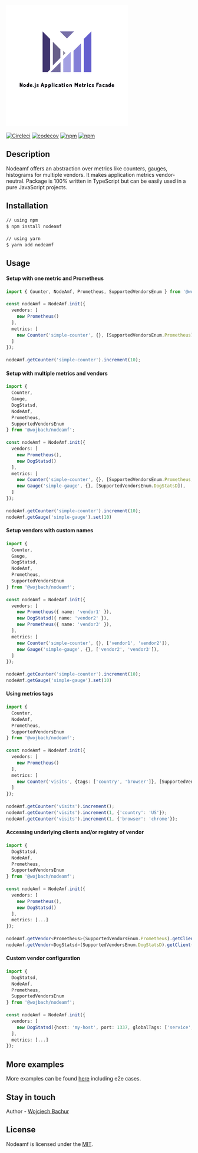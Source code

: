 ![logo](logo.png)

[![Circleci](https://img.shields.io/circleci/build/github/wojbach/nodeamf?label=ci&logo=CircleCI&style=flat)](https://app.circleci.com/pipelines/github/wojbach/nodeamf?branch=master)
[![codecov](https://codecov.io/gh/wojbach/nodeamf/branch/master/graph/badge.svg?token=RVDN6RNU90)](https://codecov.io/gh/wojbach/nodeamf)
[![npm](https://img.shields.io/npm/v/@wojbach/nodeamf)](https://www.npmjs.com/package/@wojbach/nodeamf)
[![npm](https://img.shields.io/npm/dm/@wojbach/nodeamf?label=npm%20downloads)](https://www.npmjs.com/package/@wojbach/nodeamf)

## Description
Nodeamf offers an abstraction over metrics like counters, gauges, histograms for multiple vendors. It makes application metrics vendor-neutral.
Package is 100% written in TypeScript but can be easily used in a pure JavaScript projects.

## Installation
```bash
// using npm
$ npm install nodeamf

// using yarn
$ yarn add nodeamf
```

## Usage
#### Setup with one metric and Prometheus

```typescript
import { Counter, NodeAmf, Prometheus, SupportedVendorsEnum } from '@wojbach/nodeamf';

const nodeAmf = NodeAmf.init({
  vendors: [
    new Prometheus()
  ],
  metrics: [
    new Counter('simple-counter', {}, [SupportedVendorsEnum.Prometheus])
  ]
});

nodeAmf.getCounter('simple-counter').increment(10);
```

#### Setup with multiple metrics and vendors

```typescript
import {
  Counter,
  Gauge,
  DogStatsd,
  NodeAmf,
  Prometheus,
  SupportedVendorsEnum
} from '@wojbach/nodeamf';

const nodeAmf = NodeAmf.init({
  vendors: [
    new Prometheus(),
    new DogStatsd()
  ],
  metrics: [
    new Counter('simple-counter', {}, [SupportedVendorsEnum.Prometheus, SupportedVendorsEnum.DogStatsD]),
    new Gauge('simple-gauge', {}, [SupportedVendorsEnum.DogStatsD]),
  ]
});

nodeAmf.getCounter('simple-counter').increment(10);
nodeAmf.getGauge('simple-gauge').set(10)
```

#### Setup vendors with custom names

```typescript
import {
  Counter,
  Gauge,
  DogStatsd,
  NodeAmf,
  Prometheus,
  SupportedVendorsEnum
} from '@wojbach/nodeamf';

const nodeAmf = NodeAmf.init({
  vendors: [
    new Prometheus({ name: 'vendor1' }),
    new DogStatsd({ name: 'vendor2' }),
    new Prometheus({ name: 'vendor3' }),
  ],
  metrics: [
    new Counter('simple-counter', {}, ['vendor1', 'vendor2']),
    new Gauge('simple-gauge', {}, ['vendor2', 'vendor3']),
  ]
});

nodeAmf.getCounter('simple-counter').increment(10);
nodeAmf.getGauge('simple-gauge').set(10)
```

#### Using metrics tags
```typescript
import {
  Counter,
  NodeAmf,
  Prometheus,
  SupportedVendorsEnum
} from '@wojbach/nodeamf';

const nodeAmf = NodeAmf.init({
  vendors: [
    new Prometheus()
  ],
  metrics: [
    new Counter('visits', {tags: ['country', 'browser']}, [SupportedVendorsEnum.Prometheus]),
  ]
});

nodeAmf.getCounter('visits').increment();
nodeAmf.getCounter('visits').increment(1, {'country': 'US'});
nodeAmf.getCounter('visits').increment(1, {'browser': 'chrome'});
```

#### Accessing underlying clients and/or registry of vendor

```typescript
import {
  DogStatsd,
  NodeAmf,
  Prometheus,
  SupportedVendorsEnum
} from '@wojbach/nodeamf';

const nodeAmf = NodeAmf.init({
  vendors: [
    new Prometheus(),
    new DogStatsd()
  ],
  metrics: [...]
});

nodeAmf.getVendor<Prometheus>(SupportedVendorsEnum.Prometheus).getClient() // returns client from https://www.npmjs.com/package/prom-client package 
nodeAmf.getVendor<DogStatsd>(SupportedVendorsEnum.DogStatsD).getClient() // returns StatsD object from https://www.npmjs.com/package/hot-shots package
```

#### Custom vendor configuration

```typescript
import {
  DogStatsd,
  NodeAmf,
  Prometheus,
  SupportedVendorsEnum
} from '@wojbach/nodeamf';

const nodeAmf = NodeAmf.init({
  vendors: [
    new DogStatsd({host: 'my-host', port: 1337, globalTags: ['service', 'environment']})
  ],
  metrics: [...]
});
```

## More examples
More examples can be found [here](https://github.com/wojbach/nodeamf/tree/master/examples) including e2e cases.

## Stay in touch
Author - [Wojciech Bachur](https://www.linkedin.com/in/wojciech-bachur-5b013a13/)

## License
Nodeamf is licensed under the [MIT](LICENSE).
